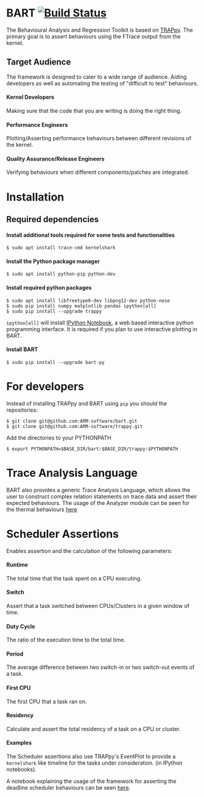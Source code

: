BART [![Build Status](https://travis-ci.org/ARM-software/bart.svg?branch=master)](https://travis-ci.org/ARM-software/bart)
====

The Behavioural Analysis and Regression Toolkit is based on
[TRAPpy](https://github.com/ARM-software/trappy). The primary goal is to assert
behaviours using the FTrace output from the kernel.

## Target Audience

The framework is designed to cater to a wide range of audience. Aiding
developers as well as automating the testing of "difficult to test" behaviours.

#### Kernel Developers

Making sure that the code that you are writing is doing the right thing.

#### Performance Engineers

Plotting/Asserting performance behaviours between different revisions of the
kernel.

#### Quality Assurance/Release Engineers

Verifying behaviours when different components/patches are integrated.

# Installation

## Required dependencies

#### Install additional tools required for some tests and functionalities

    $ sudo apt install trace-cmd kernelshark

#### Install the Python package manager

    $ sudo apt install python-pip python-dev

#### Install required python packages

    $ sudo apt install libfreetype6-dev libpng12-dev python-nose
    $ sudo pip install numpy matplotlib pandas ipython[all]
    $ sudo pip install --upgrade trappy

`ipython[all]` will install [IPython
Notebook](http://ipython.org/notebook.html), a web based interactive
python programming interface.  It is required if you plan to use interactive
plotting in BART.

#### Install BART

    $ sudo pip install --upgrade bart-py

# For developers

Instead of installing TRAPpy and BART using `pip` you should the repositories:

    $ git clone git@github.com:ARM-software/bart.git
    $ git clone git@github.com:ARM-software/trappy.git

Add the directories to your PYTHONPATH

    $ export PYTHONPATH=$BASE_DIR/bart:$BASE_DIR/trappy:$PYTHONPATH


# Trace Analysis Language

BART also provides a generic Trace Analysis Language, which allows the user to
construct complex relation statements on trace data and assert their expected
behaviours. The usage of the Analyzer module can be seen for the thermal
behaviours
[here](https://github.com/ARM-software/bart/blob/master/notebooks/thermal/Thermal.ipynb)

# Scheduler Assertions

Enables assertion and the calculation of the following parameters:

#### Runtime

The total time that the task spent on a CPU executing.

#### Switch

Assert that a task switched between CPUs/Clusters in a given window of time.

#### Duty Cycle

The ratio of the execution time to the total time.

#### Period

The average difference between two switch-in or two switch-out events of a
task.

#### First CPU

The first CPU that a task ran on.

#### Residency

Calculate and assert the total residency of a task on a CPU or cluster.

#### Examples

The Scheduler assertions also use TRAPpy's EventPlot to provide a `kernelshark`
like timeline for the tasks under consideration. (in IPython notebooks).

A notebook explaining the usage of the framework for asserting the deadline
scheduler behaviours can be seen
[here](https://rawgit.com/sinkap/0abbcc4918eb228b8887/raw/a1b4d6e0079f4ea0368d595d335bc340616501ff/SchedDeadline.html).


